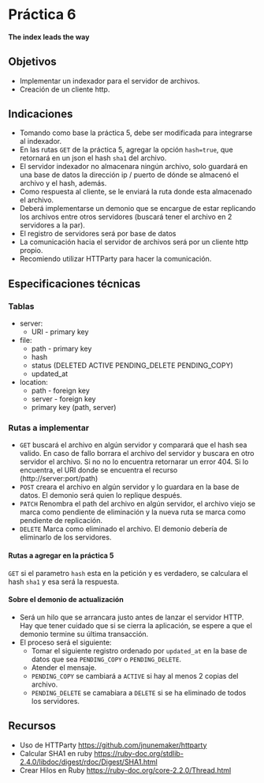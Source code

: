 # Práctica 6
#### The index leads the way

## Objetivos
- Implementar un indexador para el servidor de archivos.
- Creación de un cliente http.

## Indicaciones
- Tomando como base la práctica 5, debe ser modificada para integrarse al indexador.
- En las rutas `GET` de la práctica 5, agregar la opción `hash=true`, que retornará
  en un json el hash `sha1` del archivo.
- El servidor indexador no almacenara ningún archivo, solo guardará en una base de datos
  la dirección ip / puerto de dónde se almacenó el archivo y el hash, además.
- Como respuesta al cliente, se le enviará la ruta donde esta almacenado el archivo.
- Deberá implementarse un demonio que se encargue de estar replicando los archivos entre otros
  servidores (buscará tener el archivo en 2 servidores a la par).
- El registro de servidores será por base de datos
- La comunicación hacia el servidor de archivos será por un cliente http propio.
- Recomiendo utilizar HTTParty para hacer la comunicación.

## Especificaciones técnicas
### Tablas
- server:
  - URI - primary key
- file:
  - path - primary key
  - hash
  - status (DELETED ACTIVE PENDING_DELETE PENDING_COPY)
  - updated_at
- location:
  - path - foreign key
  - server - foreign key
  - primary key (path, server)

### Rutas a implementar
- `GET` buscará el archivo en algún servidor y comparará que el hash sea valido. En caso de fallo
        borrara el archivo del servidor y buscara en otro servidor el archivo. Si no no lo encuentra
        retornarar un error 404. Si lo encuentra, el URI donde se encuentra el recurso (http://server:port/path)  
- `POST` creara el archivo en algún servidor y lo guardara en la base de datos. El demonio será quien lo
         replique después.
- `PATCH` Renombra el path del archivo en algún servidor, el archivo viejo se marca como pendiente de eliminación
          y la nueva ruta se marca como pendiente de replicación.
- `DELETE` Marca como eliminado el archivo. El demonio debería de eliminarlo de los servidores.
#### Rutas a agregar en la práctica 5
  `GET` si el parametro `hash` esta en la petición y es verdadero, se calculara el hash `sha1` y esa será la respuesta.
#### Sobre el demonio de actualización
- Será un hilo que se arrancara justo antes de lanzar el servidor HTTP. Hay que tener cuidado que si se cierra la aplicación, se espere a que el demonio termine su última transacción.
- El proceso será el siguiente:
    - Tomar el siguiente registro ordenado por `updated_at` en la base de datos que sea `PENDING_COPY` o
      `PENDING_DELETE`.
    - Atender el mensaje.
    - `PENDING_COPY` se cambiará a `ACTIVE` si hay al menos 2 copias del archivo.
    - `PENDING_DELETE` se camabiara a `DELETE` si se ha eliminado de todos los servidores.

## Recursos
- Uso de HTTParty https://github.com/jnunemaker/httparty
- Calcular SHA1 en ruby https://ruby-doc.org/stdlib-2.4.0/libdoc/digest/rdoc/Digest/SHA1.html
- Crear Hilos en Ruby https://ruby-doc.org/core-2.2.0/Thread.html
